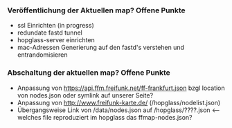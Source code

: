 ### Veröffentlichung der Aktuellen map? Offene Punkte

- ssl Einrichten (in progress)
- redundate fastd tunnel
- hopglass-server einrichten
- mac-Adressen Generierung auf den fastd's verstehen und entrandomisieren

### Abschaltung der aktuellen map? Offene Punkte

- Anpassung von https://api.ffm.freifunk.net/ff-frankfurt.json bzgl location von nodes.json oder symlink auf unserer Seite?
- Anpassung von http://www.freifunk-karte.de/ (/hopglass/nodelist.json)
- Übergangsweise Link von /data/nodes.json auf /hopglass/????.json <-- welches file reproduziert im hopglass das ffmap-nodes.json?
